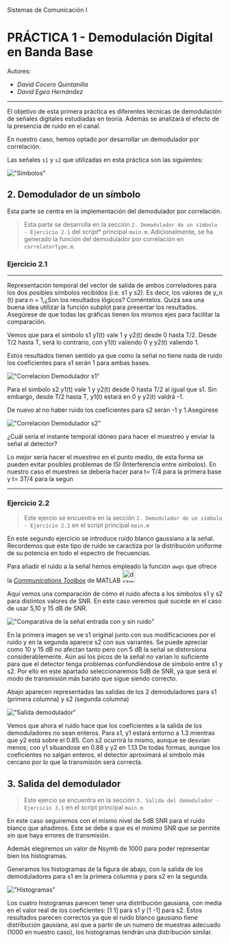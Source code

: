 Sistemas de Comunicación I
# PRÁCTICA 1 - Demodulación Digital en Banda Base

Autores:
* *David Cocero Quintanilla*  
* *David Egea Hernández*


---
El objetivo de esta primera práctica es diferentes técnicas de demodulación de señales digitales estudiadas en teoría. Además se analizará el efecto de la presencia de ruido en el canal. 

En nuestro caso, hemos optado por desarrollar un demodulador por correlación. 

Las señales `s1` y `s2` que utilizadas en esta práctica son las siguientes:

!["Símbolos"](Practica1/../images/1_simbolos.jpg)

## 2. Demodulador de un símbolo

Esta parte se centra en la implementación del demodulador por correlación. 

> Esta parte se desarrolla en la sección `2. Demodulador de un símbolo - Ejercicio 2.1` del *script** principal `main.m`. Adicionalmente, se ha generado la función del demodulador por correlación en `correlatorType.m`.

### Ejercicio 2.1
---
Representación temporal del vector de salida de ambos correladores para los dos posibles símbolos recibidos (i.e. s1 y s2). Es decir, los valores de y_n (t) para n = 1,¿Son los resultados lógicos? Coméntelos. Quizá sea una buena idea utilizar la función subplot para presentar los resultados. Asegúrese de que todas las gráficas tienen los mismos ejes para facilitar la comparación.
   
Vemos que para el simbolo s1 y1(t) vale 1 y y2(t) desde 0 hasta T/2. Desde T/2 hasta T, será lo contrario, con y1(t) valiendo 0 y y2(t) valiendo 1.

Estos resultados tienen sentido ya que como la señal no tiene nada de ruido los coeficientes para s1 serán 1 para ambas bases.

!["Correlacion Demodulador s1"](Practica1/../images/2_1_s1.jpg "Correlacion Demodulador s1")

Para el simbolo s2 y1(t) vale 1 y y2(t) desde 0 hasta T/2 al igual que s1. Sin embargo, desde T/2 hasta T, y1(t) estará en 0 y y2(t) valdrá -1.

De nuevo al no haber ruido los coeficientes para s2 serán -1 y 1.Asegúrese

!["Correlacion Demodulador s2"](Practica1/../images/2_1_s2.jpg "Correlacion Demodulador s2")


¿Cuál sería el instante temporal idóneo para hacer el muestreo y enviar la señal al detector?

Lo mejor sería hacer el muestreo en el punto medio, de esta forma se pueden evitar posibles problemas de ISI (Interferencia entre símbolos). En nuestro caso el muestreo se debería hacer para t= T/4 para la primera base y t= 3T/4 para la segun  

---
### Ejercicio 2.2

> Este ejercio se encuentra en la sección `2. Demodulador de un símbolo - Ejercicio 2.2` en el script principal `main.m`

En este segundo ejercicio se introduce ruido blanco gaussiano a la señal. Recordemos que este tipo de ruido se caractiza por la distribución uniforme de su potencia en todo el espectro de frecuencias. 

Para añadir el ruido a la señal hemos empleado la función `awgn` que ofrece la [*Communications Toolbox*](https://es.mathworks.com/products/communications.html) de MATLAB <img src="https://logos-marcas.com/wp-content/uploads/2020/12/MATLAB-Logo.png" alt="drawing" width="30"/>

Aquí vemos una comparación de cómo el ruido afecta a los simbolos s1 y s2 para distintos valores de SNR. En este caso veremos qué sucede en el caso de usar 5,10 y 15 dB de SNR.


!["Comparativa de la señal entrada con y sin ruido"](Practica1/../images/2_2_compartiva_con_y_sin_ruido.jpg "Comparativa de la señal entrada con y sin ruido")

En la primera imagen se ve s1 original junto con sus modificaciones por el ruido y en la segunda aparece s2 con sus variantes. Se puede apreciar como 10 y 15 dB no afectan tanto pero con 5 dB la señal se distorsiona considerablemente. Aún así los picos de la señal no varian lo suficiente para que el detector  tenga problemas confundiéndose de simbolo entre s1 y s2. Por ello en este apartado seleccionaremos 5dB de SNR, ya que será el modo de transmisión más barato que sigue siendo correcto.

Abajo aparecen representadas las salidas de los 2 demoduladores para s1 (primera columna) y s2 (segunda columna)

!["Salida demodulador"](Practica1/../images/2_2_salida_demodulador.jpg "Salida demodulador")

Vemos que ahora el ruido hace que los coeficientes a la salida de los demoduladores no sean enteros. Para s1, y1 estará entorno a 1.3 mientras que y2 está sobre el 0.85. Con s2 ocurrirá lo mismo, aunque se desvían menos; con y1 situandose en 0.88 y y2 en 1.13
De todas formas, aunque los coeficientes no salgan enteros, el detector aproximará al simbolo más cercano por lo que la transmisión será correcta.


## 3. Salida del demodulador 

> Este ejercio se encuentra en la sección `3. Salida del demodulador - Ejercicio 3.1` en el script principal `main.m`

En este caso seguiremos con el mismo nivel de 5dB SNR para el ruido blanco que añadimos. Este se debe a que es el minimo SNR que se permite sin que haya errores de transmisión.

Además elegiremos un valor de Nsymb de 1000 para poder representar bien los histogramas.

Generamos los histogramas de la figura de abajo, con la salida de los demoduladores para s1 en la primera columna y para s2 en la segunda.

!["Histogramas"](Practica1/../images/3_histogramas.jpg "Histogramas")

Los cuatro histogramas parecen tener una distribución gausiana, con media en el valor real de los coeficientes: [1 1] para s1 y [1 -1] para s2. Estos resultados parecen correctos ya que el ruido blanco gausiano tiene distribución gausiana, así que a partir de un numero de muestras adecuado (1000 en nuestro caso), los histogramas tendrán una distribución similar.
